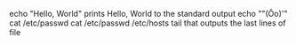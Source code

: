 echo "Hello, World" prints Hello, World to the standard output
echo "\"(Ôo)'"
cat /etc/passwd
cat /etc/passwd /etc/hosts
tail that outputs the last lines of file
